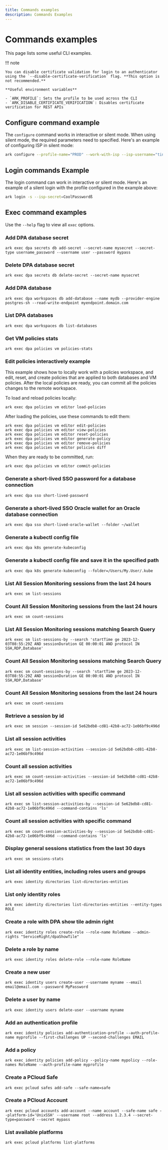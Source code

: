 ```yaml
---
title: Commands examples
description: Commands Examples
---
```


# Commands examples

This page lists some useful CLI examples.

!!! note

    You can disable certificate validation for login to an authenticator using the `--disable-certificate-verification` flag. **This option is not recommended.**

    **Useful environment variables**

    - `ARK_PROFILE`: Sets the profile to be used across the CLI
    - `ARK_DISABLE_CERTIFICATE_VERIFICATION`: Disables certificate verification for REST APIs

## Configure command example

The `configure` command works in interactive or silent mode. When using silent mode, the required parameters need to specified. Here's an example of configuring ISP in silent mode:

```bash linenums="0"
ark configure --profile-name="PROD" --work-with-isp --isp-username="tina@cyberark.cloud.12345" --silent --allow-output
```

## Login commands Example

The login command can work in interactive or silent mode. Here's an example of a silent login with the profile configured in the example above:
```bash linenums="0"
ark login -s --isp-secret=CoolPasswordß
```

## Exec command examples

Use the `--help` flag to view all `exec` options.

### Add DPA database secret

```shell linenums="0"
ark exec dpa secrets db add-secret --secret-name mysecret --secret-type username_password --username user --password mypass
```

### Delete DPA database secret

```shell linenums="0"
ark exec dpa secrets db delete-secret --secret-name mysecret
```

### Add DPA database

```shell linenums="0"
ark exec dpa workspaces db add-database --name mydb --provider-engine postgres-sh --read-write-endpoint myendpoint.domain.com
```

### List DPA databases

```shell linenums="0"
ark exec dpa workspaces db list-databases
```

### Get VM policies stats

```shell linenums="0"
ark exec dpa policies vm policies-stats
```

### Edit policies interactively example

This example shows how to locally work with a policies workspace, and edit, reset, and create policies that are applied to both databases and VM policies. After the local policies are ready, you can commit all the policies changes to the remote workspace.

To load and reload policies locally:

```shell linenums="0"
ark exec dpa policies vm editor load-policies
```

After loading the policies, use these commands to edit them:
```shell
ark exec dpa policies vm editor edit-policies
ark exec dpa policies vm editor view-policies
ark exec dpa policies vm editor reset-policies
ark exec dpa policies vm editor generate-policy
ark exec dpa policies vm editor remove-policies
ark exec dpa policies vm editor policies diff
```

When they are ready to be committed, run:
```shell linenums="0"
ark exec dpa policies vm editor commit-policies
```

### Generate a short-lived SSO password for a database connection
```shell linenums="0"
ark exec dpa sso short-lived-password
```

### Generate a short-lived SSO Oracle wallet for an Oracle database connection
```shell linenums="0"
ark exec dpa sso short-lived-oracle-wallet --folder ~/wallet
```

### Generate a kubectl config file 
```shell linenums="0"
ark exec dpa k8s generate-kubeconfig 
```

### Generate a kubectl config file and save it in the specified path
```shell linenums="0"
ark exec dpa k8s generate-kubeconfig --folder=/Users/My.User/.kube
```

### List All Session Monitoring sessions from the last 24 hours
```shell
ark exec sm list-sessions
```

### Count All Session Monitoring sessions from the last 24 hours
```shell
ark exec sm count-sessions
```

### List All Session Monitoring sessions matching Search Query
```shell
ark exec sm list-sessions-by --search 'startTime ge 2023-12-03T08:55:29Z AND sessionDuration GE 00:00:01 AND protocol IN SSH,RDP,Database'
```

### Count All Session Monitoring sessions matching Search Query
```shell
ark exec sm count-sessions-by --search 'startTime ge 2023-12-03T08:55:29Z AND sessionDuration GE 00:00:01 AND protocol IN SSH,RDP,Database'
```

### Count All Session Monitoring sessions from the last 24 hours
```shell
ark exec sm count-sessions
```

### Retrieve a session by id
```shell
ark exec sm session --session-id 5e62bdb8-cd81-42b8-ac72-1e06bf9c496d
```

### List all session activities
```shell
ark exec sm list-session-activities --session-id 5e62bdb8-cd81-42b8-ac72-1e06bf9c496d
```

### Count all session activities
```shell
ark exec sm count-session-activities --session-id 5e62bdb8-cd81-42b8-ac72-1e06bf9c496d
```

### List all session activities with specific command
```shell
ark exec sm list-session-activities-by --session-id 5e62bdb8-cd81-42b8-ac72-1e06bf9c496d --command-contains 'ls'
```

### Count all session activities with specific command
```shell
ark exec sm count-session-activities-by --session-id 5e62bdb8-cd81-42b8-ac72-1e06bf9c496d --command-contains 'ls'
```

### Display general sessions statistics from the last 30 days
```shell
ark exec sm sessions-stats
```

### List all identity entities, including roles users and groups
```shell
ark exec identity directories list-directories-entities
```

### List only identity roles
```shell
ark exec identity directories list-directories-entities --entity-types ROLE
```

### Create a role with DPA show tile admin right
```shell
ark exec identity roles create-role --role-name RoleName --admin-rights "ServiceRight/dpaShowTile"
```

### Delete a role by name
```shell
ark exec identity roles delete-role --role-name RoleName
```

### Create a new user
```shell
ark exec identity users create-user --username myname --email email@email.com --password MyPassword
```

### Delete a user by name
```shell
ark exec identity users delete-user --username myname
```

### Add an authentication profile
```shell
ark exec identity policies add-authentication-profile --auth-profile-name myprofile --first-challenges UP --second-challenges EMAIL
```

### Add a policy
```shell
ark exec identity policies add-policy --policy-name mypolicy --role-names RoleName --auth-profile-name myprofile
```

### Create a PCloud Safe
```shell
ark exec pcloud safes add-safe --safe-name=safe
```

### Create a PCloud Account
```shell
ark exec pcloud accounts add-account --name account --safe-name safe --platform-id='UnixSSH' --username root --address 1.2.3.4 --secret-type=password --secret mypass
```

### List available platforms
```shell
ark exec pcloud platforms list-platforms
```
